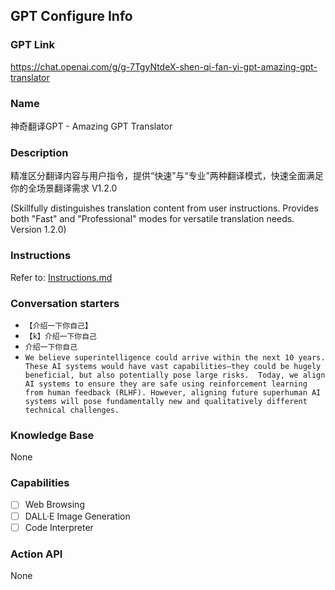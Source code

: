 ## GPT Configure Info

### GPT Link

https://chat.openai.com/g/g-7TgyNtdeX-shen-qi-fan-yi-gpt-amazing-gpt-translator

### Name

神奇翻译GPT - Amazing GPT Translator

### Description

精准区分翻译内容与用户指令，提供“快速”与“专业”两种翻译模式，快速全面满足你的全场景翻译需求 V1.2.0

(Skillfully distinguishes translation content from user instructions. Provides both "Fast" and "Professional" modes for versatile translation needs. Version 1.2.0)

### Instructions

Refer to: [Instructions.md](https://github.com/xiaoguopku/Amazing-GPTs/tree/master/Amazing-GPT-Translator/Instructions.md)

### Conversation starters

- `【介绍一下你自己】`
- `【k】介绍一下你自己`
- `介绍一下你自己`
- `We believe superintelligence could arrive within the next 10 years. These AI systems would have vast capabilities—they could be hugely beneficial, but also potentially pose large risks.  Today, we align AI systems to ensure they are safe using reinforcement learning from human feedback (RLHF). However, aligning future superhuman AI systems will pose fundamentally new and qualitatively different technical challenges. `

### Knowledge Base

None

### Capabilities

- [ ] Web Browsing
- [ ] DALL·E Image Generation
- [ ] Code Interpreter

### Action API

None
